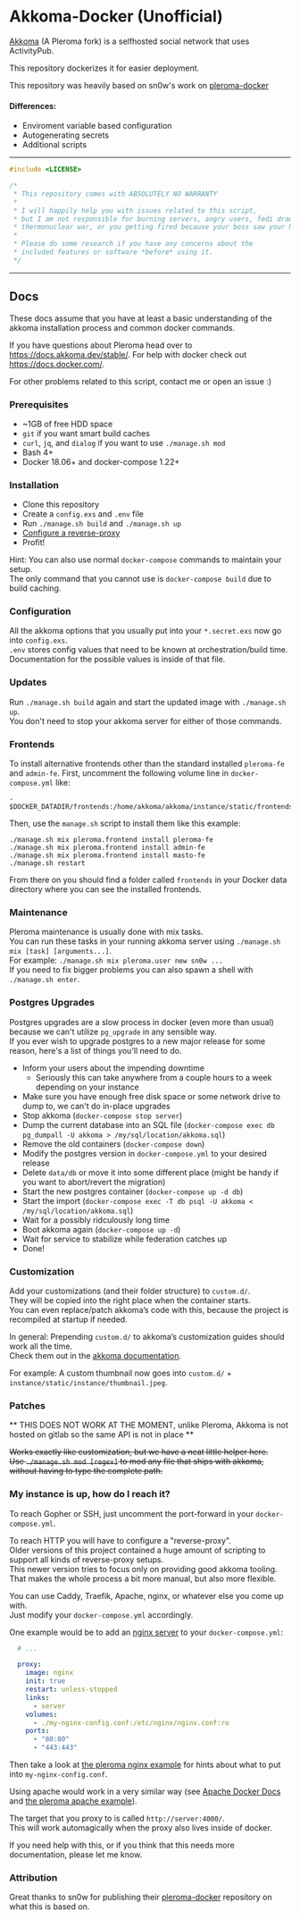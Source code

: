 # Akkoma-Docker (Unofficial)

[Akkoma](https://akkoma.dev/) (A Pleroma fork) is a selfhosted social network that uses ActivityPub.

This repository dockerizes it for easier deployment.

This repository was heavily based on sn0w's work on [pleroma-docker](https://memleak.eu/sn0w/pleroma-docker)

#### Differences:

* Enviroment variable based configuration
* Autogenerating secrets
* Additional scripts

<hr>

```cpp
#include <LICENSE>

/*
 * This repository comes with ABSOLUTELY NO WARRANTY
 *
 * I will happily help you with issues related to this script,
 * but I am not responsible for burning servers, angry users, fedi drama,
 * thermonuclear war, or you getting fired because your boss saw your NSFW posts.
 *
 * Please do some research if you have any concerns about the
 * included features or software *before* using it.
 */
```

<hr>



## Docs

These docs assume that you have at least a basic understanding
of the akkoma installation process and common docker commands.

If you have questions about Pleroma head over to https://docs.akkoma.dev/stable/.
For help with docker check out https://docs.docker.com/.

For other problems related to this script, contact me or open an issue :)

### Prerequisites

- ~1GB of free HDD space
- `git` if you want smart build caches
- `curl`, `jq`, and `dialog` if you want to use `./manage.sh mod`
- Bash 4+
- Docker 18.06+ and docker-compose 1.22+

### Installation

- Clone this repository
- Create a `config.exs` and `.env` file
- Run `./manage.sh build` and `./manage.sh up`
- [Configure a reverse-proxy](#my-instance-is-up-how-do-i-reach-it)
- Profit!

Hint:
You can also use normal `docker-compose` commands to maintain your setup.<br/>
The only command that you cannot use is `docker-compose build` due to build caching.

### Configuration

All the akkoma options that you usually put into your `*.secret.exs` now go into `config.exs`.<br/>
`.env` stores config values that need to be known at orchestration/build time.<br/>
Documentation for the possible values is inside of that file.

### Updates

Run `./manage.sh build` again and start the updated image with `./manage.sh up`.<br/>
You don't need to stop your akkoma server for either of those commands.

### Frontends

To install alternative frontends other than the standard installed `pleroma-fe` and `admin-fe`.
First, uncomment the following volume line in `docker-compose.yml` like:
```
- $DOCKER_DATADIR/frontends:/home/akkoma/akkoma/instance/static/frontends
```
Then, use the `manage.sh` script to install them like this example:

```
./manage.sh mix pleroma.frontend install pleroma-fe
./manage.sh mix pleroma.frontend install admin-fe
./manage.sh mix pleroma.frontend install masto-fe
./manage.sh restart
```
From there on you should find a folder called `frontends` in your Docker data directory where you can see the installed frontends. 

### Maintenance

Pleroma maintenance is usually done with mix tasks.<br/>
You can run these tasks in your running akkoma server using `./manage.sh mix [task] [arguments...]`.<br/>
For example: `./manage.sh mix pleroma.user new sn0w ...`<br/>
If you need to fix bigger problems you can also spawn a shell with `./manage.sh enter`.

### Postgres Upgrades

Postgres upgrades are a slow process in docker (even more than usual) because we can't utilize `pg_upgrade` in any sensible way.<br/>
If you ever wish to upgrade postgres to a new major release for some reason, here's a list of things you'll need to do.

- Inform your users about the impending downtime
    - Seriously this can take anywhere from a couple hours to a week depending on your instance
- Make sure you have enough free disk space or some network drive to dump to, we can't do in-place upgrades
- Stop akkoma (`docker-compose stop server`)
- Dump the current database into an SQL file (`docker-compose exec db pg_dumpall -U akkoma > /my/sql/location/akkoma.sql`)
- Remove the old containers (`docker-compose down`)
- Modify the postgres version in `docker-compose.yml` to your desired release
- Delete `data/db` or move it into some different place (might be handy if you want to abort/revert the migration)
- Start the new postgres container (`docker-compose up -d db`)
- Start the import (`docker-compose exec -T db psql -U akkoma < /my/sql/location/akkoma.sql`)
- Wait for a possibly ridculously long time
- Boot akkoma again (`docker-compose up -d`)
- Wait for service to stabilize while federation catches up
- Done!

### Customization

Add your customizations (and their folder structure) to `custom.d/`.<br/>
They will be copied into the right place when the container starts.<br/>
You can even replace/patch akkoma’s code with this, because the project is recompiled at startup if needed.

In general: Prepending `custom.d/` to akkoma’s customization guides should work all the time.<br/>
Check them out in the [akkoma documentation](https://docs.akkoma.dev/stable/small_customizations.html#content).

For example: A custom thumbnail now goes into `custom.d/` + `instance/static/instance/thumbnail.jpeg`.

### Patches

** THIS DOES NOT WORK AT THE MOMENT, unlike Pleroma, Akkoma is not hosted on gitlab so the same API is not in place **

~~Works exactly like customization, but we have a neat little helper here.<br/>~~
~~Use `./manage.sh mod [regex]` to mod any file that ships with akkoma, without having to type the complete path.~~

### My instance is up, how do I reach it?

To reach Gopher or SSH, just uncomment the port-forward in your `docker-compose.yml`.

To reach HTTP you will have to configure a "reverse-proxy".<br/>
Older versions of this project contained a huge amount of scripting to support all kinds of reverse-proxy setups.<br/>
This newer version tries to focus only on providing good akkoma tooling.<br/>
That makes the whole process a bit more manual, but also more flexible.

You can use Caddy, Traefik, Apache, nginx, or whatever else you come up with.<br/>
Just modify your `docker-compose.yml` accordingly.

One example would be to add an [nginx server](https://hub.docker.com/_/nginx) to your `docker-compose.yml`:
```yml
  # ...

  proxy:
    image: nginx
    init: true
    restart: unless-stopped
    links:
      - server
    volumes:
      - ./my-nginx-config.conf:/etc/nginx/nginx.conf:ro
    ports:
      - "80:80"
      - "443:443"
```

Then take a look at [the pleroma nginx example](https://git.pleroma.social/pleroma/pleroma/blob/develop/installation/pleroma.nginx) for hints about what to put into `my-nginx-config.conf`.

Using apache would work in a very similar way (see [Apache Docker Docs](https://hub.docker.com/_/httpd) and [the pleroma apache example](https://git.pleroma.social/pleroma/pleroma/blob/develop/installation/pleroma-apache.conf)).

The target that you proxy to is called `http://server:4000/`.<br/>
This will work automagically when the proxy also lives inside of docker.

If you need help with this, or if you think that this needs more documentation, please let me know.

### Attribution

Great thanks to sn0w for publishing their [pleroma-docker](https://memleak.eu/sn0w/pleroma-docker) repository on what this is based on.